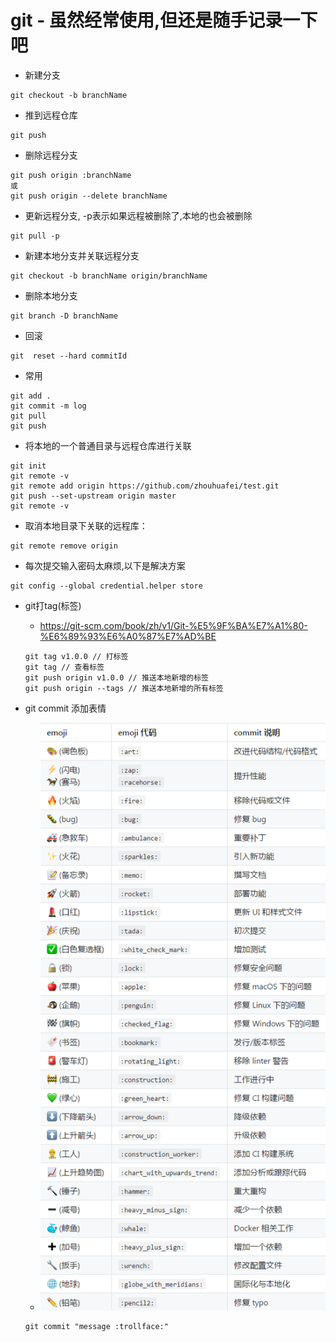 # git - 虽然经常使用,但还是随手记录一下吧
* 新建分支
```
git checkout -b branchName
```
* 推到远程仓库
```
git push
```
* 删除远程分支
```
git push origin :branchName
或
git push origin --delete branchName
```
* 更新远程分支, -p表示如果远程被删除了,本地的也会被删除
```
git pull -p
```
* 新建本地分支并关联远程分支
```
git checkout -b branchName origin/branchName
```
* 删除本地分支
```
git branch -D branchName
```
* 回滚
```
git  reset --hard commitId
```
* 常用
```
git add .
git commit -m log
git pull
git push
```
* 将本地的一个普通目录与远程仓库进行关联
```
git init
git remote -v
git remote add origin https://github.com/zhouhuafei/test.git
git push --set-upstream origin master
git remote -v
```
* 取消本地目录下关联的远程库：
```
git remote remove origin
```
* 每次提交输入密码太麻烦,以下是解决方案
```
git config --global credential.helper store
```
* git打tag(标签)
    - https://git-scm.com/book/zh/v1/Git-%E5%9F%BA%E7%A1%80-%E6%89%93%E6%A0%87%E7%AD%BE
    ```
    git tag v1.0.0 // 打标签
    git tag // 查看标签
    git push origin v1.0.0 // 推送本地新增的标签
    git push origin --tags // 推送本地新增的所有标签
    ```

* git commit 添加表情
    - ![图片加载中...](./images/1.png)
    ```
    git commit "message :trollface:"
    ```
